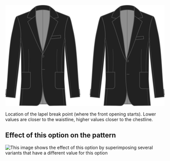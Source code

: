 ![Lapel start](lapelstart.svg)

Location of the lapel break point (where the front opening starts). Lower values are closer to the waistline, higher values closer to the chestline.

## Effect of this option on the pattern

![This image shows the effect of this option by superimposing several variants that have a different value for this option](jaeger\_lapelstart\_sample.svg "Effect of this option on the pattern")
